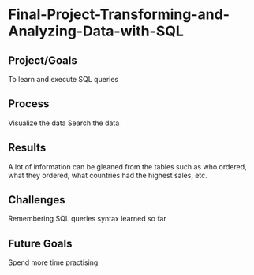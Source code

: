 # Final-Project-Transforming-and-Analyzing-Data-with-SQL

## Project/Goals
To learn and execute SQL queries

## Process
Visualize the data
Search the data

## Results
A lot of information can be gleaned from the tables such as who ordered, what they ordered, what countries had the highest sales, etc.

## Challenges 
Remembering SQL queries syntax learned so far

## Future Goals
Spend more time practising
